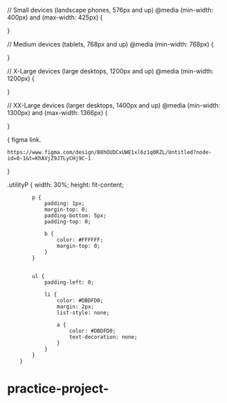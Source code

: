 // Small devices (landscape phones, 576px and up)
@media (min-width: 400px) and (max-width: 425px) { 


}

// Medium devices (tablets, 768px and up)
@media (min-width: 768px) { 


}



// X-Large devices (large desktops, 1200px and up)
@media (min-width: 1200px) { 


}

// XX-Large devices (larger desktops, 1400px and up)
@media (min-width: 1300px) and (max-width: 1366px) {
 
}




{
    figma link.
    
    https://www.figma.com/design/B8hOUDCxUWE1xl6z1q0RZL/Untitled?node-id=0-1&t=KhAVjZ9JTLyCHj9C-1
}



 .utilityP {
            width: 30%;
            height: fit-content;

            p {
                padding: 1px;
                margin-top: 0;
                padding-bottom: 5px;
                padding-top: 0;

                b {
                    color: #FFFFFF;
                    margin-top: 0;
                }
            }


            ul {
                padding-left: 0;

                li {
                    color: #DBDFD0;
                    margin: 2px;
                    list-style: none;

                    a {
                        color: #DBDFD0;
                        text-decoration: none;
                    }
                }
            }
        }

# practice-project-

